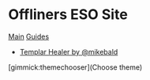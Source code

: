 # Offliners ESO Site

[Main](index.md)
[Guides]()

 * [Templar Healer by @mikebald](templar_healer.md)


[gimmick:themechooser](Choose theme)